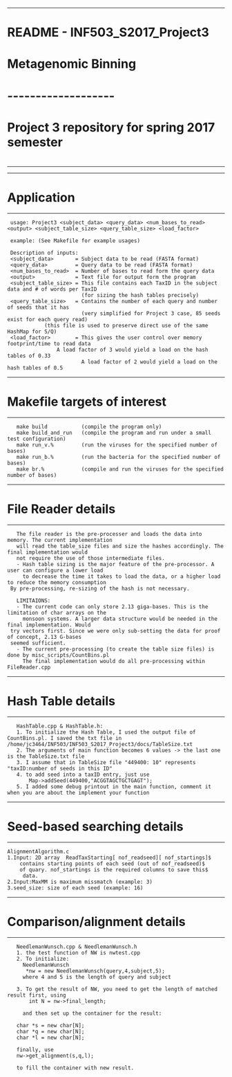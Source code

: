 ---------------------------------------------------------
# README - INF503_S2017_Project3
#
# Metagenomic Binning
# -------------------
# Project 3 repository for spring 2017 semester
#
---------------------------------------------------------

---------------------------------------------------------
# Application
---------------------------------------------------------
     usage: Project3 <subject_data> <query_data> <num_bases_to_read> <output> <subject_table_size> <query_table_size> <load_factor>
     
     example: (See Makefile for example usages)

     Description of inputs:
     <subject_data>       = Subject data to be read (FASTA format)
     <query_data>         = Query data to be read (FASTA format)
     <num_bases_to_read>  = Number of bases to read form the query data
     <output>             = Text file for output form the program
     <subject_table_size> = This file contains each TaxID in the subject data and # of words per TaxID
                            (for sizing the hash tables precisely)
     <query_table_size>   = Contains the number of each query and number of seeds that it has
                            (very simplified for Project 3 case, 85 seeds exist for each query read)
			    (this file is used to preserve direct use of the same HashMap for S/Q)
     <load_factor>        = This gives the user control over memory footprint/time to read data
     			    A load factor of 3 would yield a load on the hash tables of 0.33
                            A load factor of 2 would yield a load on the hash tables of 0.5

---------------------------------------------------------
# Makefile targets of interest
---------------------------------------------------------
       make build           (compile the program only)
       make build_and_run   (compile the program and run under a small test configuration)
       make run_v.%         (run the viruses for the specified number of bases)
       make run_b.%         (run the bacteria for the specified number of bases)
       make br.%            (compile and run the viruses for the specified number of bases)

---------------------------------------------------------
# File Reader details
---------------------------------------------------------
       The file reader is the pre-processer and loads the data into memory. The current implementation
       will read the table_size files and size the hashes accordingly. The final implementation would
       not require the use of those intermediate files.
       - Hash table sizing is the major feature of the pre-processor. A user can configure a lower load
         to decrease the time it takes to load the data, or a higher load to reduce the memory consumption
	 By pre-processing, re-sizing of the hash is not necessary.

       LIMITAIONS:
       - The current code can only store 2.13 giga-bases. This is the limitation of char arrays on the
         monsoon systems. A larger data structure would be needed in the final implementation. Would
	 try vectors first. Since we were only sub-setting the data for proof of concept, 2.13 G-bases
	 seemed sufficient.
       - The current pre-processing (to create the table size files) is done by misc_scripts/CountBins.pl
         The final implementation would do all pre-processing within FileReader.cpp

---------------------------------------------------------
# Hash Table details
---------------------------------------------------------
       HashTable.cpp & HashTable.h:
       1. To initialize the Hash Table, I used the output file of CountBins.pl. I saved the txt file in /home/jc3464/INF503/INF503_S2017_Project3/docs/TableSize.txt
       2. The arguments of main function becomes 6 values -> the last one is the TableSize.txt file
       3. I assume that in TableSize file "449400: 10" represents "taxID:number of seeds in this ID"
       4. to add seed into a taxID entry, just use
           Map->addSeed(449400,"ACGGTAGCTGCTGAGT");
       5. I added some debug printout in the main function, comment it when you are about the implement your function

---------------------------------------------------------
# Seed-based searching details
---------------------------------------------------------
	AlignmentAlgorithm.c
	1.Input: 2D array  ReadTaxStarting[ nof_readseed][ nof_startings]$ 
		contains starting points of each seed (out of nof_readseed)$ 
		of quary. nof_startings is the required columns to save this$
		 data.
	2.Input:MaxMM is maximum missmatch (example: 3)
	3.seed_size: size of each seed (example: 16)
  
---------------------------------------------------------
# Comparison/alignment details
---------------------------------------------------------
       NeedlemanWunsch.cpp & NeedlemanWunsch.h
       1. the test function of NW is nwtest.cpp
       2. To initialize:
         NeedlemanWunsch 
          *nw = new NeedlemanWunsch(query,4,subject,5);
         where 4 and 5 is the length of query and subject
         
       3. To get the result of NW, you need to get the length of matched result first, using 
           int N = nw->final_length;
  
         and then set up the container for the result:
  
       char *s = new char[N];
       char *q = new char[N];
       char *l = new char[N];
    
       finally, use
       nw->get_alignment(s,q,l);
        
       to fill the container with new result.
 
